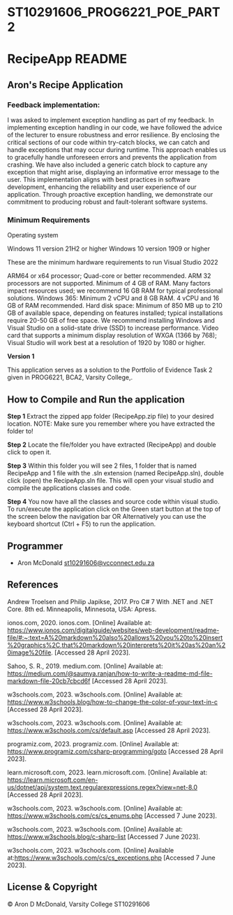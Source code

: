 # ST10291606_PROG6221_POE_PART2
# RecipeApp README

## Aron's Recipe Application

### Feedback implementation:
I was asked to implement exception handling as part of my feedback. In implementing exception handling in our code, we have followed the advice of the lecturer to ensure robustness and error resilience. By enclosing the critical sections of our code within try-catch blocks, we can catch and handle exceptions that may occur during runtime. This approach enables us to gracefully handle unforeseen errors and prevents the application from crashing. We have also included a generic catch block to capture any exception that might arise, displaying an informative error message to the user. This implementation aligns with best practices in software development, enhancing the reliability and user experience of our application. Through proactive exception handling, we demonstrate our commitment to producing robust and fault-tolerant software systems.


### Minimum Requirements 

Operating system

Windows 11 version 21H2 or higher
Windows 10 version 1909 or higher

These are the minimum hardware requirements to run Visual Studio 2022

ARM64 or x64 processor; Quad-core or better recommended. ARM 32 processors are not supported.
Minimum of 4 GB of RAM. Many factors impact resources used; we recommend 16 GB RAM for typical professional solutions.
Windows 365: Minimum 2 vCPU and 8 GB RAM. 4 vCPU and 16 GB of RAM recommended.
Hard disk space: Minimum of 850 MB up to 210 GB of available space, 
depending on features installed; typical installations require 20-50 GB of free space. 
We recommend installing Windows and Visual Studio on a solid-state drive (SSD) to increase performance.
Video card that supports a minimum display resolution of WXGA (1366 by 768); 
Visual Studio will work best at a resolution of 1920 by 1080 or higher.


**Version 1**

This application serves as a solution to the Portfolio of Evidence Task 2 given in PROG6221, BCA2, Varsity College,.

## How to Compile and Run the application

**Step 1**
Extract the zipped app folder (RecipeApp.zip file) to your desired location.
NOTE: Make sure you remember where you have extracted the folder to!

**Step 2**
Locate the file/folder you have extracted (RecipeApp) and double click to open it.

**Step 3**
Within this folder you will see 2 files, 1 folder that is named RecipeApp and 1 file with the .sln extension (named RecipeApp.sln),
double click (open) the RecipeApp.sln file.
This will open your visual studio and compile the applications classes and code.

**Step 4**
You now have all the classes and source code within visual studio.
To run/execute the application click on the Green start button at the top of the screen below the navigation bar
OR
Alternatively you can use the keyboard shortcut (Ctrl + F5) to run the application.

## Programmer

- Aron McDonald <st10291606@vcconnect.edu.za> 

## References

Andrew Troelsen and Philip Japikse, 2017. Pro C# 7 With .NET and .NET Core. 8th ed. Minneapolis, Minnesota, USA: Apress.

ionos.com, 2020. ionos.com. [Online] 
Available at: https://www.ionos.com/digitalguide/websites/web-development/readme-file/#:~:text=A%20markdown%20also%20allows%20you%20to%20insert%20graphics%2C,that%20markdown%20interprets%20it%20as%20an%20image%20file.
[Accessed 28 April 2023].

Sahoo, S. R., 2019. medium.com. [Online] 
Available at: https://medium.com/@saumya.ranjan/how-to-write-a-readme-md-file-markdown-file-20cb7cbcd6f
[Accessed 28 April 2023].

w3schools.com, 2023. w3schools.com. [Online] 
Available at: https://www.w3schools.blog/how-to-change-the-color-of-your-text-in-c
[Accessed 28 April 2023].

w3schools.com, 2023. w3schools.com. [Online] 
Available at: https://www.w3schools.com/cs/default.asp
[Accessed 28 April 2023].

programiz.com, 2023. programiz.com. [Online]
Available at: https://www.programiz.com/csharp-programming/goto
[Accessed 28 April 2023].

learn.microsoft.com, 2023. learn.microsoft.com. [Online]
Available at: https://learn.microsoft.com/en-us/dotnet/api/system.text.regularexpressions.regex?view=net-8.0
[Accessed 28 April 2023].

w3schools.com, 2023. w3schools.com. [Online] 
Available at: https://www.w3schools.com/cs/cs_enums.php
[Accessed 7 June 2023].

w3schools.com, 2023. w3schools.com. [Online] 
Available at: https://www.w3schools.blog/c-sharp-list
[Accessed 7 June 2023].

w3schools.com, 2023. w3schools.com. [Online] 
Available at:https://www.w3schools.com/cs/cs_exceptions.php
[Accessed 7 June 2023].

## License & Copyright

© Aron D McDonald, Varsity College ST10291606
